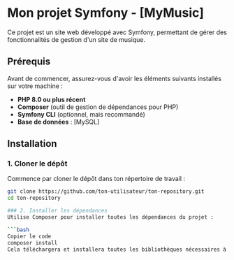 # Mon projet Symfony - [MyMusic]

Ce projet est un site web développé avec Symfony, permettant de gérer des fonctionnalités de gestion d'un site de musique.

## Prérequis

Avant de commencer, assurez-vous d'avoir les éléments suivants installés sur votre machine :

- **PHP 8.0 ou plus récent**
- **Composer** (outil de gestion de dépendances pour PHP)
- **Symfony CLI** (optionnel, mais recommandé)
- **Base de données** : [MySQL]

## Installation

### 1. Cloner le dépôt

Commence par cloner le dépôt dans ton répertoire de travail :

```bash
git clone https://github.com/ton-utilisateur/ton-repository.git
cd ton-repository

### 2. Installer les dépendances
Utilise Composer pour installer toutes les dépendances du projet :

```bash
Copier le code
composer install
Cela téléchargera et installera toutes les bibliothèques nécessaires à Symfony et à ton projet.
